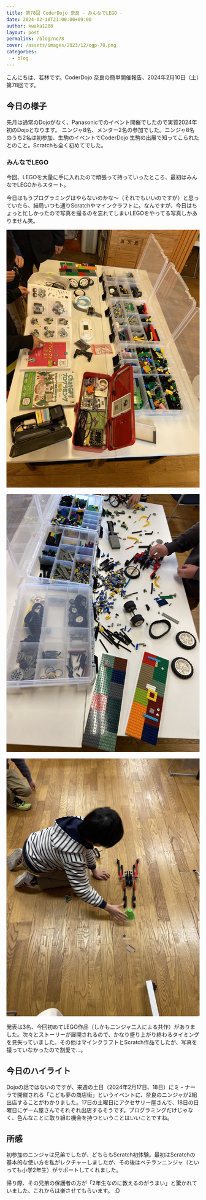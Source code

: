 ```yaml
---
title: 第78回 CoderDojo 奈良 - みんなでLEGO -
date: 2024-02-10T21:00:00+09:00
author: kwaka1208
layout: post
permalink: /blog/no78
cover: /assets/images/2023/12/ogp-78.png
categories:
  - blog
---
```

こんにちは、若林です。CoderDojo 奈良の簡単開催報告、2024年2月10日（土）第78回です。

## 今日の様子
先月は通常のDojoがなく、Panasonicでのイベント開催でしたので実質2024年初のDojoとなります。
ニンジャ8名、メンター2名の参加でした。ニンジャ8名のうち2名は初参加、生駒のイベントでCoderDojo 生駒の出展で知ってこられたとのこと。Scratchも全く初めてでした。

### みんなでLEGO
今回、LEGOを大量に手に入れたので頑張って持っていったところ、最初はみんなでLEGOからスタート。

今日はもうプログラミングはやらないのかな〜（それでもいいのですが）と思っていたら、結局いつも通りScratchやマインクラフトに。なんですが、今日はちょっと忙しかったので写真を撮るのを忘れてしまいLEGOをやってる写真しかありません笑。

![](/assets/images/2024/02/0210a.jpg)

![](/assets/images/2024/02/0210b.jpg)

![](/assets/images/2024/02/0210c.jpg)

発表は3名、今回初めてLEGO作品（しかもニンジャ二人による共作）がありました。次々とストーリーが展開されるので、かなり盛り上がり終わるタイミングを見失っていました。その他はマインクラフトとScratch作品でしたが、写真を撮っていなかったので割愛で...。

## 今日のハイライト
Dojoの話ではないのですが、来週の土日（2024年2月17日、18日）にミ・ナーラで開催される「こども夢の商店街」というイベントに、奈良のニンジャが2組出店することがわかりました。17日の土曜日にアクセサリー屋さんで、18日の日曜日にゲーム屋さんでそれぞれ出店するそうです。プログラミングだけじゃなく、色んなことに取り組む機会を持つということはいいことですね。

## 所感
初参加のニンジャは兄弟でしたが、どちらもScratch初体験。最初はScratchの基本的な使い方を私がレクチャーしましたが、その後はベテランニンジャ（といっても小学2年生）がサポートしてくれました。

帰り際、その兄弟の保護者の方が「2年生なのに教えるのがうまい」と驚かれていました、これからは楽させてもらいます。 :D